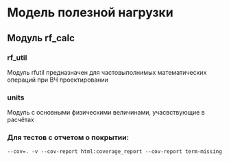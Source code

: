 # Модель полезной нагрузки
## Модуль rf_calc
### rf_util
Модуль rfutil предназначен для частовыполнимых математических операций при ВЧ проектировании
### units
Модуль с основными физическими величинами, учасвствующие в расчётах
### Для тестов с отчетом о покрытии:
`--cov=. -v --cov-report html:coverage_report --cov-report term-missing`
